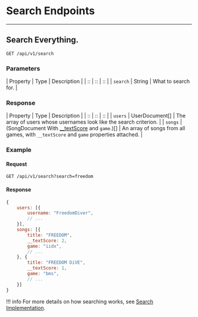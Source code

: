 # Search Endpoints

*****

## Search Everything.

`GET /api/v1/search`

### Parameters

| Property | Type | Description |
| :: | :: | :: |
| `search` | String | What to search for. |

### Response

| Property | Type | Description |
| :: | :: | :: |
| `users` | UserDocument[] | The array of users whose usernames look like the search criterion. |
| `songs` | (SongDocument With [__textScore](../../tachi-server/implementation-details/search.md) and `game`.)[] | An array of songs from all games, with `__textScore` and `game` properties attached. |

### Example

#### Request
```
GET /api/v1/search?search=freedom
```

#### Response

```js
{
	users: [{
		username: "FreedomDiver",
		// ...
	}],
	songs: [{
		title: "FREEDOM",
		__textScore: 2,
		game: "iidx",
		// ...
	}, {
		title: "FREEDOM DiVE",
		__textScore: 1,
		game: "bms",
		// ...
	}]
}
```

!!! info
	For more details on how searching works, see [Search Implementation](../../tachi-server/implementation-details/search.md).
